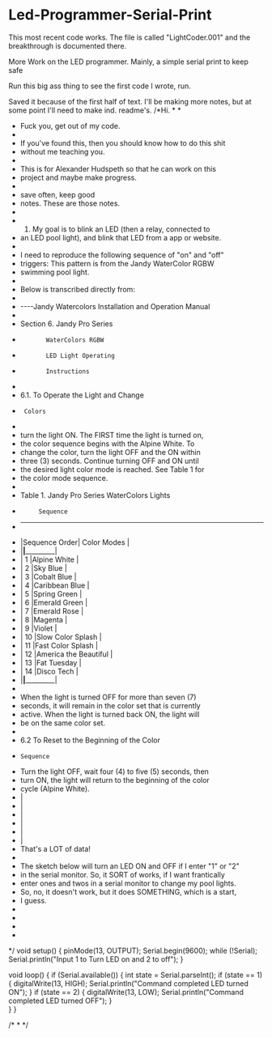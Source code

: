 # Led-Programmer-Serial-Print

This most recent code works. The file is called "LightCoder.001" and the breakthrough is documented there.

More Work on the LED programmer. Mainly, a simple serial print to keep safe

Run this big ass thing to see the first code I wrote, run. 

Saved it because of the first half of text. I'll be making more notes, but at some point
I'll need to make ind. readme's. 
/*Hi.
 * 
 * 
 * Fuck you, get out of my code.
 * 
 * If you've found this, then you should know how to do this shit
 * without me teaching you.
 * 
 * This is for Alexander Hudspeth so that he can work on this
 * project and maybe make progress.
 * 
 * save often, keep good
 * notes. These are those notes.
 * 
 * 1. My goal is to blink an LED (then a relay, connected to 
 * an LED pool light), and blink that LED from a app or website.
 * 
 * I need to reproduce the following sequence of "on" and "off"
 * triggers: This pattern is from the Jandy WaterColor RGBW
 * swimming pool light. 
 * 
 * Below is transcribed directly from:
 * 
 * ----Jandy Watercolors Installation and Operation Manual 
 * 
 * Section 6. Jandy Pro Series
 *            WaterColors RGBW
 *            LED Light Operating
 *            Instructions
 *            
 * 6.1. To Operate the Light and Change 
 *      Colors
 * 
 * turn the light ON. The FIRST time the light is turned on,
 * the color sequence begins with the Alpine White. To
 * change the color, turn the light OFF and the ON within 
 * three (3) seconds.  Continue turning OFF and ON until
 * the desired light color mode is reached. See Table 1 for 
 * the color mode sequence.
 * 
 * Table 1. Jandy Pro Series WaterColors Lights
 *          Sequence 
 *   ______________________________________
 *  |Sequence Order|  Color Modes          |
 *  |______________|_______________________|
 *  |        1     |Alpine White           |
 *  |        2     |Sky Blue               |
 *  |        3     |Cobalt Blue            |
 *  |        4     |Caribbean Blue         |
 *  |        5     |Spring Green           |
 *  |        6     |Emerald Green          |
 *  |        7     |Emerald Rose           |
 *  |        8     |Magenta                |
 *  |        9     |Violet                 |
 *  |       10     |Slow Color Splash      |
 *  |       11     |Fast Color Splash      |
 *  |       12     |America the Beautiful  |
 *  |       13     |Fat Tuesday            |
 *  |       14     |Disco Tech             |
 *  |______________|_______________________|
 * 
 * When the light is turned OFF for more than seven (7)
 * seconds, it will remain in the color set that is currently
 * active. When the light is turned back ON, the light will
 * be on the same color set.
 * 
 * 6.2 To Reset to the Beginning of the Color
 *     Sequence
 * Turn the light OFF, wait four (4) to five (5) seconds, then    
 * turn ON, the light will return to the  beginning of the color 
 * cycle (Alpine White).
 * |    
 * |
 * |
 * |
 * |
 * |
 * That's a LOT of data!  
 * 
 * The sketch below will turn an LED ON and OFF if I enter "1" or "2" 
 * in the serial monitor. So, it SORT of works, if I want frantically
 * enter ones and twos in a serial monitor to change my pool lights.
 * So, no, it doesn't work, but it does SOMETHING, which is a start, 
 * I guess.
 * 
 * 
 * 
 * 
 */
 void setup() 
{
  pinMode(13, OUTPUT);
  Serial.begin(9600);
  while (!Serial);
  Serial.println("Input 1 to Turn LED on and 2 to off");
}

void loop()
{
  if (Serial.available())
  {
    int state = Serial.parseInt();
    if (state == 1)
    {
     digitalWrite(13, HIGH);
     Serial.println("Command completed LED turned ON");
    }
    if (state == 2)
    {
     digitalWrite(13, LOW);
     Serial.println("Command completed LED turned OFF");
    }  
  }
}

/*
 * 
 */

